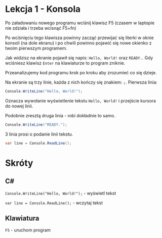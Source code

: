 # Lekcja 1 - Konsola

Po załadowaniu nowego programu wciśnij klawisz F5 (czasem w laptopie nie zdziała i trzeba wcisnąć F5+fn)

Po wciśnięciu tego klawisza powinny zacząć przewijać się literki w oknie konsoli (na dole ekranu) i po chwili powinno pojawić się nowe okienko z twoim pierwszym programem.

Jak widzisz na ekranie pojawił się napis:
`Hello, World!` oraz `READY.`. Gdy wciśniesz klawisz `Enter` na klawiaturze to program zniknie.

Przeanalizujemy kod programu krok po kroku aby zrozumieć co się dzieje. 

Na ekranie są trzy linie, każda z nich kończy się znakiem: `;`.
Pierwsza linia:

```c#
Console.WriteLine("Hello, World!");
```
Oznacza wywołanie wyświetlenie tekstu `Hello, World!` i przejście kursora do nowej linii.

Podobnie zresztą druga linia - robi dokładnie to samo.

```c#
Console.WriteLine("READY.");
```

3 linia prosi o podanie linii tekstu.
```c#
var line = Console.ReadLine();
```



# Skróty
## C#
`Console.WriteLine("Hello, World!");` - wyświetl tekst

`var line = Console.ReadLine();` - wczytaj tekst

## Klawiatura
`F5` - uruchom program

